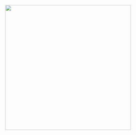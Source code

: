 <p>
  <img src = "https://github.com/Hitesh910/festival_post_app/assets/154861495/d921e110-f80d-4bb9-b80d-69e80f882766"hight="800"width="400"/>
</p>
  
